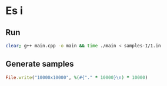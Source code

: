 # Es i

## Run
```bash
clear; g++ main.cpp -o main && time ./main < samples-I/1.in
```

## Generate samples
```ruby
File.write("10000x10000", %(#{"." * 10000}\n) * 10000)
```